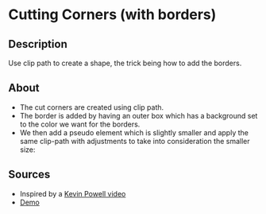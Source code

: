 # Cutting Corners (with borders)

## Description

Use clip path to create a shape, the trick being how to add the borders.

## About

- The cut corners are created using clip path.
- The border is added by having an outer box which has a background set to the color we want for the borders.
- We then add a pseudo element which is slightly smaller and apply the same clip-path with adjustments to take into consideration the smaller size:

## Sources

- Inspired by a [Kevin Powell video](https://www.youtube.com/watch?v=aW6qEAQSctY)
- [Demo](https://codepen.io/cbolson/pen/wvYdQaQ?editors=1100)